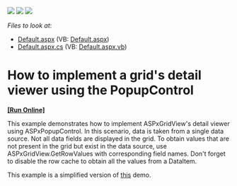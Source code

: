 <!-- default badges list -->
![](https://img.shields.io/endpoint?url=https://codecentral.devexpress.com/api/v1/VersionRange/128540847/14.2.6%2B)
[![](https://img.shields.io/badge/Open_in_DevExpress_Support_Center-FF7200?style=flat-square&logo=DevExpress&logoColor=white)](https://supportcenter.devexpress.com/ticket/details/T229814)
[![](https://img.shields.io/badge/📖_How_to_use_DevExpress_Examples-e9f6fc?style=flat-square)](https://docs.devexpress.com/GeneralInformation/403183)
<!-- default badges end -->
<!-- default file list -->
*Files to look at*:

* [Default.aspx](./CS/Default.aspx) (VB: [Default.aspx](./VB/Default.aspx))
* [Default.aspx.cs](./CS/Default.aspx.cs) (VB: [Default.aspx.vb](./VB/Default.aspx.vb))
<!-- default file list end -->
# How to implement a grid's detail viewer using the PopupControl
<!-- run online -->
**[[Run Online]](https://codecentral.devexpress.com/t229814/)**
<!-- run online end -->


<p>This example demonstrates how to implement ASPxGridView's detail viewer using ASPxPopupControl. In this scenario, data is taken from a single data source. Not all data fields are displayed in the grid. To obtain values that are not present in the grid but exist in the data source, use ASPxGridView.GetRowValues with corresponding field names. Don't forget to disable the row cache to obtain all the values from a DataItem.</p>
<p>This example is a simplified version of <a href="http://demos.devexpress.com/aspxgridviewdemos/templates/template.aspx">this</a> demo.</p>

<br/>


